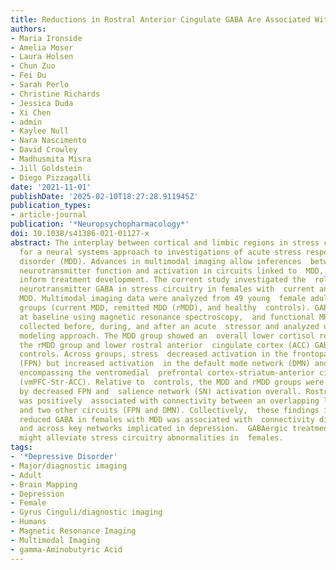 ```yaml
---
title: Reductions in Rostral Anterior Cingulate GABA Are Associated With Stress Circuitry in Females With Major Depression: A Multimodal Imaging Investigation
authors:
- Maria Ironside
- Amelia Moser
- Laura Holsen
- Chun Zuo
- Fei Du
- Sarah Perlo
- Christine Richards
- Jessica Duda
- Xi Chen
- admin
- Kaylee Null
- Nara Nascimento
- David Crowley
- Madhusmita Misra
- Jill Goldstein
- Diego Pizzagalli
date: '2021-11-01'
publishDate: '2025-02-10T18:27:28.911945Z'
publication_types:
- article-journal
publication: '*Neuropsychopharmacology*'
doi: 10.1038/s41386-021-01127-x
abstract: The interplay between cortical and limbic regions in stress circuitry calls
  for a neural systems approach to investigations of acute stress responses in major  depressive
  disorder (MDD). Advances in multimodal imaging allow inferences  between regional
  neurotransmitter function and activation in circuits linked to  MDD, which could
  inform treatment development. The current study investigated the  role of the inhibitory
  neurotransmitter GABA in stress circuitry in females with  current and remitted
  MDD. Multimodal imaging data were analyzed from 49 young  female adults across three
  groups (current MDD, remitted MDD (rMDD), and healthy  controls). GABA was assessed
  at baseline using magnetic resonance spectroscopy,  and functional MRI data were
  collected before, during, and after an acute  stressor and analyzed using a network
  modeling approach. The MDD group showed an  overall lower cortisol response than
  the rMDD group and lower rostral anterior  cingulate cortex (ACC) GABA than healthy
  controls. Across groups, stress  decreased activation in the frontoparietal network
  (FPN) but increased activation  in the default mode network (DMN) and a network
  encompassing the ventromedial  prefrontal cortex-striatum-anterior cingulate cortex
  (vmPFC-Str-ACC). Relative to  controls, the MDD and rMDD groups were characterized
  by decreased FPN and  salience network (SN) activation overall. Rostral ACC GABA
  was positively  associated with connectivity between an overlapping limbic network  (Temporal-Insula-Amygdala)
  and two other circuits (FPN and DMN). Collectively,  these findings indicate that
  reduced GABA in females with MDD was associated with  connectivity differences within
  and across key networks implicated in depression.  GABAergic treatments for MDD
  might alleviate stress circuitry abnormalities in  females.
tags:
- '*Depressive Disorder'
- Major/diagnostic imaging
- Adult
- Brain Mapping
- Depression
- Female
- Gyrus Cinguli/diagnostic imaging
- Humans
- Magnetic Resonance Imaging
- Multimodal Imaging
- gamma-Aminobutyric Acid
---
```

